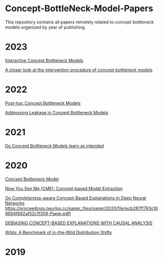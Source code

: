 # Concept-BottleNeck-Model-Papers

This repository contains all papers remotely related to concept bottleneck models organized by year of publishing.


# 2023
[Interactive Concept Bottleneck Models](https://ojs.aaai.org/index.php/AAAI/article/view/25736)

[A closer look at the intervention procedure of concept bottleneck models](https://arxiv.org/pdf/2302.14260.pdf)


# 2022
[Post-hoc Concept Bottleneck Models](https://arxiv.org/pdf/2205.15480.pdf)

[Addressing Leakage in Concept Bottleneck Models](https://proceedings.neurips.cc/paper_files/paper/2022/file/944ecf65a46feb578a43abfd5cddd960-Paper-Conference.pdf)


# 2021
[Do Concept Bottleneck Models learn as intended](https://arxiv.org/abs/2105.04289)


# 2020
[Concept Bottleneck Model](https://proceedings.mlr.press/v119/koh20a.html)

[Now You See Me (CME): Concept-based Model Extraction](https://arxiv.org/pdf/2010.13233.pdf)

[On Completeness-aware Concept-Based Explanations in Deep Neural Networks
](https://proceedings.neurips.cc/paper_files/paper/2020/file/ecb287ff763c169694f682af52c1f309-Paper.pdf)https://proceedings.neurips.cc/paper_files/paper/2020/file/ecb287ff763c169694f682af52c1f309-Paper.pdf)

[DEBIASING CONCEPT-BASED EXPLANATIONS WITH CAUSAL ANALYSIS
](https://arxiv.org/pdf/2007.11500.pdf)

[Wilds: A Benchmark of in-the-Wild Distribution Shifts
](https://www.researchgate.net/profile/Sara-Beery/publication/347125548_WILDS_A_Benchmark_of_in-the-Wild_Distribution_Shifts/links/60b7edf44585159354cae05a/WILDS-A-Benchmark-of-in-the-Wild-Distribution-Shifts.pdf)

# 2019
